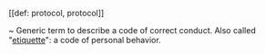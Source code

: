 [[def: protocol, protocol]]

~ Generic term to describe a code of correct conduct. Also called "[etiquette](https://en.wikipedia.org/wiki/Etiquette)": a code of personal behavior.

